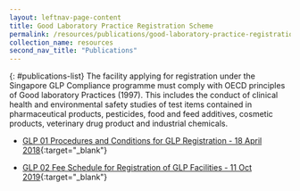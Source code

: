 ```yaml
---
layout: leftnav-page-content
title: Good Laboratory Practice Registration Scheme
permalink: /resources/publications/good-laboratory-practice-registration
collection_name: resources
second_nav_title: "Publications"
---
```


{: #publications-list}
The facility applying for registration under the Singapore GLP Compliance programme must comply with OECD principles of Good laboratory Practices (1997).  This includes the conduct of clinical health and environmental safety studies of test items contained in pharmaceutical products, pesticides, food and feed additives, cosmetic products, veterinary drug product and industrial chemicals.

<!-- COMMENT: The {:target="_blank"} syntax at the end of the Markdown document links is used to open the document in a new window tab -->

<!-- NOTE: changes to GLP 01 must also be updated in 'Services -> Apply for Accreditation' -->
* [GLP 01 Procedures and Conditions for GLP Registration - 18 April 2018](/files/documents/glp/GLP01-Procedures-and-Conditions-for-GLP-Registration-18-April-2018.pdf){:target="_blank"}
<!-- NOTE: changes to GLP02 Fees Schedule Fees Schedule must also be updated in 'Services -> Apply for Accreditation' -->
* [GLP 02 Fee Schedule for Registration of GLP Facilities - 11 Oct 2019](/files/documents/glp/GLP02-GLP-Fee-structure-11Oct2019.pdf){:target="_blank"}
